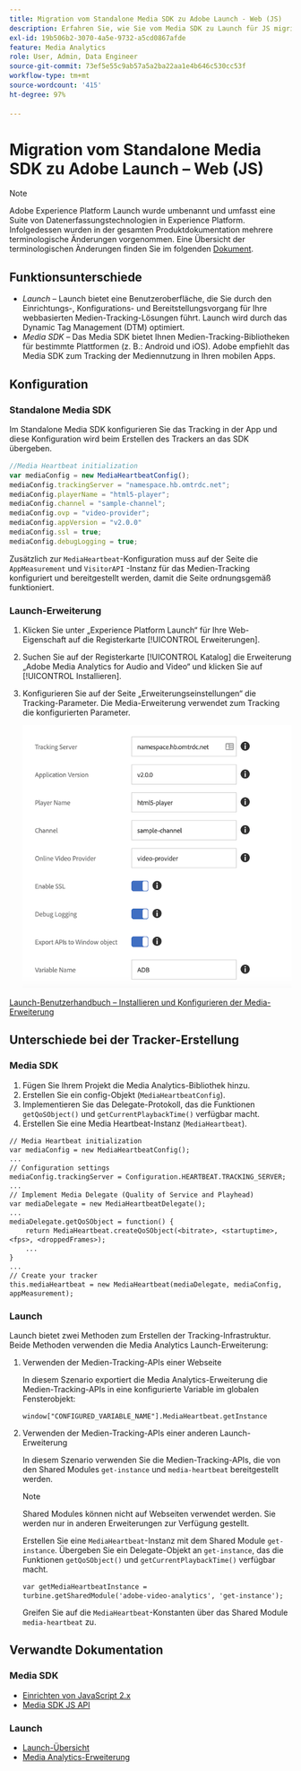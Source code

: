 ```yaml
---
title: Migration vom Standalone Media SDK zu Adobe Launch - Web (JS)
description: Erfahren Sie, wie Sie vom Media SDK zu Launch für JS migrieren.
exl-id: 19b506b2-3070-4a5e-9732-a5cd0867afde
feature: Media Analytics
role: User, Admin, Data Engineer
source-git-commit: 73ef5e55c9ab57a5a2ba22aa1e4b646c530cc53f
workflow-type: tm+mt
source-wordcount: '415'
ht-degree: 97%

---
```


# Migration vom Standalone Media SDK zu Adobe Launch – Web (JS)

>[!NOTE]
>Adobe Experience Platform Launch wurde umbenannt und umfasst eine Suite von Datenerfassungstechnologien in Experience Platform. Infolgedessen wurden in der gesamten Produktdokumentation mehrere terminologische Änderungen vorgenommen. Eine Übersicht der terminologischen Änderungen finden Sie im folgenden [Dokument](https://experienceleague.adobe.com/docs/experience-platform/tags/term-updates.html?lang=de).

## Funktionsunterschiede

* *Launch* – Launch bietet eine Benutzeroberfläche, die Sie durch den Einrichtungs-, Konfigurations- und Bereitstellungsvorgang für Ihre webbasierten Medien-Tracking-Lösungen führt. Launch wird durch das Dynamic Tag Management (DTM) optimiert.
* *Media SDK* – Das Media SDK bietet Ihnen Medien-Tracking-Bibliotheken für bestimmte Plattformen (z. B.: Android und iOS). Adobe empfiehlt das Media SDK zum Tracking der Mediennutzung in Ihren mobilen Apps.

## Konfiguration

### Standalone Media SDK

Im Standalone Media SDK konfigurieren Sie das Tracking in der App und diese Konfiguration wird beim Erstellen des Trackers an das SDK übergeben.

```javascript
//Media Heartbeat initialization
var mediaConfig = new MediaHeartbeatConfig();
mediaConfig.trackingServer = "namespace.hb.omtrdc.net";
mediaConfig.playerName = "html5-player";
mediaConfig.channel = "sample-channel";
mediaConfig.ovp = "video-provider";
mediaConfig.appVersion = "v2.0.0"
mediaConfig.ssl = true;
mediaConfig.debugLogging = true;
```

Zusätzlich zur `MediaHeartbeat`-Konfiguration muss auf der Seite die `AppMeasurement` und `VisitorAPI` -Instanz für das Medien-Tracking konfiguriert und bereitgestellt werden, damit die Seite ordnungsgemäß funktioniert.

### Launch-Erweiterung

1. Klicken Sie unter „Experience Platform Launch“ für Ihre Web-Eigenschaft auf die Registerkarte [!UICONTROL Erweiterungen].
1. Suchen Sie auf der Registerkarte [!UICONTROL Katalog] die Erweiterung „Adobe Media Analytics for Audio and Video“ und klicken Sie auf [!UICONTROL Installieren].
1. Konfigurieren Sie auf der Seite „Erweiterungseinstellungen“ die Tracking-Parameter.
Die Media-Erweiterung verwendet zum Tracking die konfigurierten Parameter.

   ![](assets/launch_config_js.png)

[Launch-Benutzerhandbuch – Installieren und Konfigurieren der Media-Erweiterung](https://experienceleague.adobe.com/docs/experience-platform/tags/extensions/adobe/media-analytics/overview.html?lang=de#install-and-configure-the-ma-extension)

## Unterschiede bei der Tracker-Erstellung

### Media SDK

1. Fügen Sie Ihrem Projekt die Media Analytics-Bibliothek hinzu.
1. Erstellen Sie ein config-Objekt (`MediaHeartbeatConfig`).
1. Implementieren Sie das Delegate-Protokoll, das die Funktionen `getQoSObject()` und `getCurrentPlaybackTime()` verfügbar macht.
1. Erstellen Sie eine Media Heartbeat-Instanz (`MediaHeartbeat`).

```
// Media Heartbeat initialization
var mediaConfig = new MediaHeartbeatConfig();
...
// Configuration settings
mediaConfig.trackingServer = Configuration.HEARTBEAT.TRACKING_SERVER;
...
// Implement Media Delegate (Quality of Service and Playhead)
var mediaDelegate = new MediaHeartbeatDelegate();
...
mediaDelegate.getQoSObject = function() {
    return MediaHeartbeat.createQoSObject(<bitrate>, <startuptime>, <fps>, <droppedFrames>);
    ...
}
...
// Create your tracker
this.mediaHeartbeat = new MediaHeartbeat(mediaDelegate, mediaConfig, appMeasurement);
```

### Launch

Launch bietet zwei Methoden zum Erstellen der Tracking-Infrastruktur. Beide Methoden verwenden die Media Analytics Launch-Erweiterung:

1. Verwenden der Medien-Tracking-APIs einer Webseite

   In diesem Szenario exportiert die Media Analytics-Erweiterung die Medien-Tracking-APIs in eine konfigurierte Variable im globalen Fensterobjekt:

   ```
   window["CONFIGURED_VARIABLE_NAME"].MediaHeartbeat.getInstance
   ```

1. Verwenden der Medien-Tracking-APIs einer anderen Launch-Erweiterung

   In diesem Szenario verwenden Sie die Medien-Tracking-APIs, die von den Shared Modules `get-instance` und `media-heartbeat` bereitgestellt werden.

   >[!NOTE]
   >
   >Shared Modules können nicht auf Webseiten verwendet werden. Sie werden nur in anderen Erweiterungen zur Verfügung gestellt.

   Erstellen Sie eine `MediaHeartbeat`-Instanz mit dem Shared Module `get-instance`.
Übergeben Sie ein Delegate-Objekt an `get-instance`, das die Funktionen `getQoSObject()` und `getCurrentPlaybackTime()` verfügbar macht.

   ```
   var getMediaHeartbeatInstance =
   turbine.getSharedModule('adobe-video-analytics', 'get-instance');
   ```

   Greifen Sie auf die `MediaHeartbeat`-Konstanten über das Shared Module `media-heartbeat` zu.

## Verwandte Dokumentation

### Media SDK

* [Einrichten von JavaScript 2.x](/help/legacy/media-sdk/setup/setup-javascript/set-up-js-2.md)
* [Media SDK JS API](https://adobe-marketing-cloud.github.io/media-sdks/reference/javascript/MediaHeartbeat.html)

### Launch

* [Launch-Übersicht](https://experienceleague.adobe.com/docs/experience-platform/tags/home.html?lang=de)
* [Media Analytics-Erweiterung](https://experienceleague.adobe.com/docs/experience-platform/tags/extensions/adobe/media-analytics/overview.html?lang=de)
